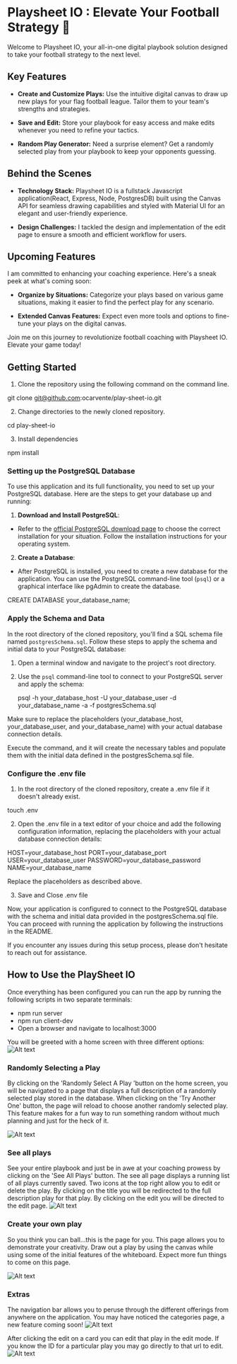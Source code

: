 # Playsheet IO : Elevate Your Football Strategy 🏈

Welcome to Playsheet IO, your all-in-one digital playbook solution designed to take your football strategy to the next level.

## Key Features

- **Create and Customize Plays:** Use the intuitive digital canvas to draw up new plays for your flag football league. Tailor them to your team's strengths and strategies.

- **Save and Edit:** Store your playbook for easy access and make edits whenever you need to refine your tactics.

- **Random Play Generator:** Need a surprise element? Get a randomly selected play from your playbook to keep your opponents guessing.

## Behind the Scenes

- **Technology Stack:** Playsheet IO is a fullstack Javascript application(React, Express, Node, PostgresDB) built using the Canvas API for seamless drawing capabilities and styled with Material UI for an elegant and user-friendly experience.

- **Design Challenges:** I tackled the design and implementation of the edit page to ensure a smooth and efficient workflow for users.

## Upcoming Features

I am committed to enhancing your coaching experience. Here's a sneak peek at what's coming soon:

- **Organize by Situations:** Categorize your plays based on various game situations, making it easier to find the perfect play for any scenario.

- **Extended Canvas Features:** Expect even more tools and options to fine-tune your plays on the digital canvas.

Join me on this journey to revolutionize football coaching with Playsheet IO. Elevate your game today!

## Getting Started

1. Clone the repository using the following command on the command line.

git clone git@github.com:ocarvente/play-sheet-io.git

2. Change directories to the newly cloned repository.

cd play-sheet-io

3. Install dependencies

npm install

### Setting up the PostgreSQL Database

To use this application and its full functionality, you need to set up your PostgreSQL database. Here are the steps to get your database up and running:

1. **Download and Install PostgreSQL**:

- Refer to the [official PostgreSQL download page](https://www.postgresql.org/download/) to choose the correct installation for your situation. Follow the installation instructions for your operating system.

2. **Create a Database**:

- After PostgreSQL is installed, you need to create a new database for the application. You can use the PostgreSQL command-line tool (`psql`) or a graphical interface like pgAdmin to create the database.

CREATE DATABASE your_database_name;

### Apply the Schema and Data

In the root directory of the cloned repository, you'll find a SQL schema file named `postgresSchema.sql`. Follow these steps to apply the schema and initial data to your PostgreSQL database:

1. Open a terminal window and navigate to the project's root directory.

2. Use the `psql` command-line tool to connect to your PostgreSQL server and apply the schema:

   psql -h your_database_host -U your_database_user -d your_database_name -a -f postgresSchema.sql

Make sure to replace the placeholders (your_database_host, your_database_user, and your_database_name) with your actual database connection details.

Execute the command, and it will create the necessary tables and populate them with the initial data defined in the postgresSchema.sql file.

### Configure the .env file

1. In the root directory of the cloned repository, create a .env file if it doesn't already exist.

touch .env

2. Open the .env file in a text editor of your choice and add the following configuration information, replacing the placeholders with your actual database connection details:

HOST=your_database_host
PORT=your_database_port
USER=your_database_user
PASSWORD=your_database_password
NAME=your_database_name

Replace the placeholders as described above.

3. Save and Close .env file

Now, your application is configured to connect to the PostgreSQL database with the schema and initial data provided in the postgresSchema.sql file. You can proceed with running the application by following the instructions in the README.

If you encounter any issues during this setup process, please don't hesitate to reach out for assistance.

## How to Use the PlaySheet IO

Once everything has been configured you can run the app by running the following scripts in two separate terminals:
- npm run server
- npm run client-dev
- Open a browser and navigate to localhost:3000

You will be greeted with a home screen with three different options:
![Alt text](image.png)

### Randomly Selecting a Play
By clicking on the 'Randomly Select A Play 'button on the home screen, you will be navigated to a page that displays a full description of a randomly selected play stored in the database. When clicking on the 'Try Another One' button, the page will reload to choose another randomly selected play. This feature makes for a fun way to run something random without much planning and just for the heck of it.

![Alt text](image-1.png)

### See all plays
See your entire playbook and just be in awe at your coaching prowess by clicking on the 'See All Plays' button. The see all page displays a running list of all plays currently saved. Two icons at the top right allow you to edit or delete the play. By clicking on the title you will be redirected to the full description play for that play. By clicking on the edit you will be directed to the edit page.
![Alt text](image-2.png)

### Create your own play
So you think you can ball...this is the page for you. This page allows you to demonstrate your creativity. Draw out a play by using the canvas while using some of the initial features of the whiteboard. Expect more fun things to come on this page.

![Alt text](image-3.png)

### Extras

The navigation bar allows you to peruse through the different offerings from anywhere on the application.  You may have noticed the categories page, a new feature coming soon!
![Alt text](image-4.png)

After clicking the edit on a card you can edit that play in the edit mode. If you know the ID for a particular play you may go directly to that url to edit.
![Alt text](image-5.png)
